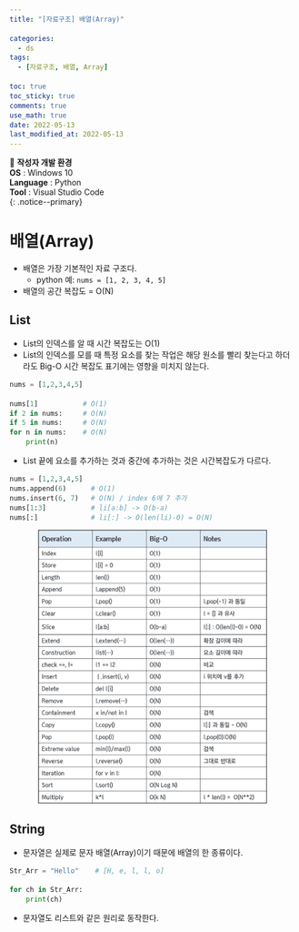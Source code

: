 ```yaml
---
title: "[자료구조] 배열(Array)"

categories:
  - ds
tags:
  - [자료구조, 배열, Array]

toc: true
toc_sticky: true
comments: true
use_math: true
date: 2022-05-13
last_modified_at: 2022-05-13
---
```


📌 **작성자 개발 환경** <br>
**OS** : Windows 10 <br>
**Language** : Python<br>
**Tool** : Visual Studio Code<br>
{: .notice--primary}

# 배열(Array)

- 배열은 가장 기본적인 자료 구조다.
    - python 예: `nums = [1, 2, 3, 4, 5]`
- 배열의 공간 복잡도 = O(N)

## List

- List의 인덱스를 알 때 시간 복잡도는 O(1)
- List의 인덱스를 모를 때 특정 요소를 찾는 작업은 해당 원소를 빨리 찾는다고 하더라도 Big-O 시간 복잡도 표기에는 영향을 미치지 않는다.

```py
nums = [1,2,3,4,5]

nums[1]           # O(1)
if 2 in nums:     # O(N)
if 5 in nums:     # O(N)
for n in nums:    # O(N)
    print(n)
```

- List 끝에 요소를 추가하는 것과 중간에 추가하는 것은 시간복잡도가 다르다.

```py
nums = [1,2,3,4,5]
nums.append(6)      # O(1)
nums.insert(6, 7)   # O(N) / index 6에 7 추가
nums[1:3]           # li[a:b] -> O(b-a)
nums[:]             # li[:] -> O(len(li)-0) = O(N)
```

<p align="center"><img src="/assets/images/listbigo.png" width="80%" height="auto"></p>

## String

- 문자열은 실제로 문자 배열(Array)이기 때문에 배열의 한 종류이다.

```py
Str_Arr = "Hello"    # [H, e, l, l, o]

for ch in Str_Arr:
    print(ch)
```

- 문자열도 리스트와 같은 원리로 동작한다.

## 